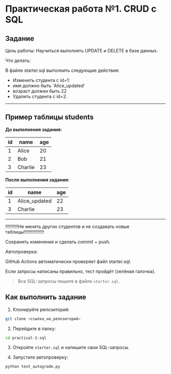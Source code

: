 # Практическая работа №1. CRUD с SQL

## Задание
Цель работы:
Научиться выполнять UPDATE и DELETE в базе данных.

Что делать:

В файле starter.sql выполнить следующие действия:
- Изменить студента с id=1:
- имя должно быть 'Alice_updated'
- возраст должен быть 22
- Удалить студента с id=2.

---

## Пример таблицы students

**До выполнения задания:**

| id | name    | age |
|----|---------|-----|
| 1  | Alice   | 20  |
| 2  | Bob     | 21  |
| 3  | Charlie | 23  |

**После выполнения задания:**

| id | name          | age |
|----|---------------|-----|
| 1  | Alice_updated | 22  |
| 3  | Charlie       | 23  |

---
!!!!!!!!!!Не менять других студентов и не создавать новые таблицы!!!!!!!!!!!!!!!!

Сохранить изменения и сделать commit + push.

Автопроверка:

GitHub Actions автоматически проверяет файл starter.sql.

Если запросы написаны правильно, тест пройдёт (зелёная галочка).

> Все SQL-запросы пишите в файле `starter.sql`.


## Как выполнить задание
1. Клонируйте репозиторий:
```bash
git clone <ссылка_на_репозиторий>
```

2. Перейдите в папку:
```bash
cd practical-1-sql
```

3. Откройте `starter.sql` и напишите свои SQL-запросы.

4. Запустите автопроверку:
```bash
python test_autograde.py
```
